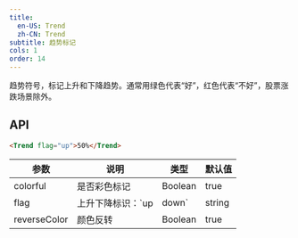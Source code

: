 ```yaml
---
title: 
  en-US: Trend
  zh-CN: Trend
subtitle: 趋势标记
cols: 1
order: 14
---
```


趋势符号，标记上升和下降趋势。通常用绿色代表“好”，红色代表“不好”，股票涨跌场景除外。

## API

```html
<Trend flag="up">50%</Trend>
```

| 参数      | 说明                                      | 类型         | 默认值 |
|----------|------------------------------------------|-------------|-------|
| colorful | 是否彩色标记 | Boolean | true |
| flag | 上升下降标识：`up|down` | string | - |
| reverseColor | 颜色反转 | Boolean | true |
